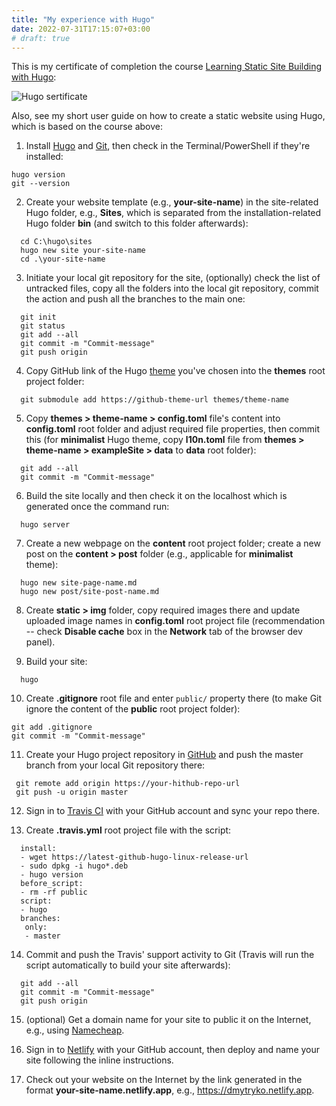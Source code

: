 ```yaml
---
title: "My experience with Hugo"
date: 2022-07-31T17:15:07+03:00
# draft: true
---
```


This is my certificate of completion the course [Learning Static Site Building with Hugo](https://epa.ms/1XSG2):

![Hugo sertificate](/img/certificate.png)

Also, see my short user guide on how to create a static website using Hugo, which is based on the course above:

1. Install [Hugo](https://gohugo.io/getting-started/installing) and [Git](https://git-scm.com/download/win), then check in the Terminal/PowerShell if they're installed:

```
hugo version
git --version
```

2. Create your website template (e.g., **your-site-name**) in the site-related Hugo folder, e.g., **Sites**, which is separated from the installation-related Hugo folder **bin** (and switch to this folder afterwards):

```    
  cd C:\hugo\sites
  hugo new site your-site-name
  cd .\your-site-name
```

3. Initiate your local git repository for the site, (optionally) check the list of untracked files, copy all the folders into the local git repository, commit the action and push all the branches to the main one:

```
  git init
  git status
  git add --all
  git commit -m "Commit-message"
  git push origin
```

4. Copy GitHub link of the Hugo [theme](https://themes.gohugo.io) you've chosen into the **themes** root project folder:

```
  git submodule add https://github-theme-url themes/theme-name
```

5. Copy **themes > theme-name > config.toml** file's content into **config.toml** root folder and adjust required file properties, then commit this (for **minimalist** Hugo theme, copy **l10n.toml** file from **themes > theme-name > exampleSite > data**  to **data** root folder):

```
  git add --all
  git commit -m "Commit-message"
```

6. Build the site locally and then check it on the localhost which is generated once the command run:

```
  hugo server
```

7. Create a new webpage on the **content** root project folder; create a new post on the **content > post** folder (e.g., applicable for **minimalist** theme):

```
  hugo new site-page-name.md
  hugo new post/site-post-name.md
```

8. Create **static > img** folder, copy required images there and update uploaded image names in **config.toml** root project file (recommendation -- check **Disable cache** box in the **Network** tab of the browser dev panel).

9. Build your site:

```
  hugo
```

10. Create **.gitignore** root file and enter `public/` property there (to make Git ignore the content of the **public** root project folder):

  ```
  git add .gitignore
  git commit -m "Commit-message"
  ```

11. Create your Hugo project repository in [GitHub](https://github.com/Dmytro-Kozachok?tab=repositories) and push the master branch from your local Git repository there:

```
 git remote add origin https://your-hithub-repo-url
 git push -u origin master 
 ```

12. Sign in to [Travis CI](https://app.travis-ci.com/account/repositories) with your GitHub account and sync your repo there.

13. Create **.travis.yml** root project file with the script:

```
  install:
  - wget https://latest-github-hugo-linux-release-url
  - sudo dpkg -i hugo*.deb
  - hugo version
  before_script:
  - rm -rf public
  script:
  - hugo
  branches:
   only:
   - master
```

14. Commit and push the Travis' support activity to Git (Travis will run the script automatically to build your site afterwards):

```
  git add --all
  git commit -m "Commit-message"
  git push origin
```

15. (optional) Get a domain name for your site to public it on the Internet, e.g., using [Namecheap](https://www.namecheap.com/).

16. Sign in to [Netlify](https://app.netlify.com/sites/dmytryko/overview) with your GitHub account, then deploy and name your site following the inline instructions.

17. Check out your website on the Internet by the link generated in the format **your-site-name.netlify.app**, e.g., https://dmytryko.netlify.app.